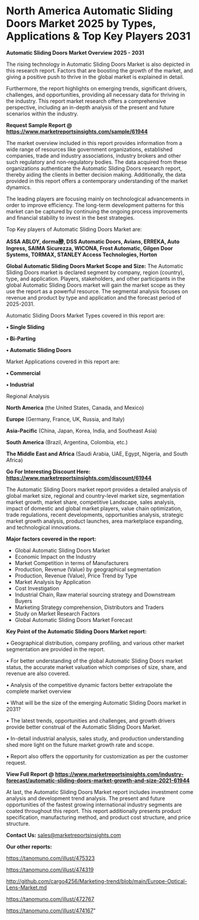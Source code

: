  # North America Automatic Sliding Doors Market 2025 by Types, Applications & Top Key Players 2031

<Strong> Automatic Sliding Doors Market Overview 2025 - 2031</strong>

The rising technology in Automatic Sliding Doors Market is also depicted in this research report. Factors that are boosting the growth of the market, and giving a positive push to thrive in the global market is explained in detail.

Furthermore, the report highlights on emerging trends, significant drivers, challenges, and opportunities, providing all necessary data for thriving in the industry. This report market research offers a comprehensive perspective, including an in-depth analysis of the present and future scenarios within the industry.

<strong>Request Sample Report @ <a href=https://www.marketreportsinsights.com/sample/61944>https://www.marketreportsinsights.com/sample/61944</a></strong>

The market overview included in this report provides information from a wide range of resources like government organizations, established companies, trade and industry associations, industry brokers and other such regulatory and non-regulatory bodies. The data acquired from these organizations authenticate the Automatic Sliding Doors research report, thereby aiding the clients in better decision making. Additionally, the data provided in this report offers a contemporary understanding of the market dynamics.

The leading players are focusing mainly on technological advancements in order to improve efficiency. The long-term development patterns for this market can be captured by continuing the ongoing process improvements and financial stability to invest in the best strategies.

Top Key players of Automatic Sliding Doors Market are:

<strong>ASSA ABLOY, dorma醦, DSS Automatic Doors, Avians, ERREKA, Auto Ingress, SAIMA Sicurezza, WICONA, Frost Automatic, Gilgen Door Systems, TORMAX, STANLEY Access Technologies, Horton</strong>

<strong><b>Global Automatic Sliding Doors Market Scope and Size:</b></strong>
The Automatic Sliding Doors market is declared segment by company, region (country), type, and application. Players, stakeholders, and other participants in the global Automatic Sliding Doors market will gain the market scope as they use the report as a powerful resource. The segmental analysis focuses on revenue and product by type and application and the forecast period of 2025-2031.

Automatic Sliding Doors Market Types covered in this report are:

<strong>• Single Sliding

• Bi-Parting

• Automatic Sliding Doors</strong>

Market Applications covered in this report are:

<strong>• Commercial

• Industrial</strong> 

Regional Analysis

<strong>North America</strong> (the United States, Canada, and Mexico)

<strong>Europe</strong> (Germany, France, UK, Russia, and Italy)

<strong>Asia-Pacific</strong> (China, Japan, Korea, India, and Southeast Asia)

<strong>South America</strong> (Brazil, Argentina, Colombia, etc.)

<strong>The Middle East and Africa</strong> (Saudi Arabia, UAE, Egypt, Nigeria, and South Africa)

<strong>Go For Interesting Discount Here: <a href=https://www.marketreportsinsights.com/discount/61944>https://www.marketreportsinsights.com/discount/61944</a></strong>

The Automatic Sliding Doors market report provides a detailed analysis of global market size, regional and country-level market size, segmentation market growth, market share, competitive Landscape, sales analysis, impact of domestic and global market players, value chain optimization, trade regulations, recent developments, opportunities analysis, strategic market growth analysis, product launches, area marketplace expanding, and technological innovations.

<strong><b>Major factors covered in the report:</b></strong>
<ul>
  <li>Global Automatic Sliding Doors Market </li>
  <li>Economic Impact on the Industry</li>
  <li>Market Competition in terms of Manufacturers</li>
  <li>Production, Revenue (Value) by geographical segmentation</li>
  <li>Production, Revenue (Value), Price Trend by Type</li>
  <li>Market Analysis by Application</li>
  <li>Cost Investigation</li>
  <li>Industrial Chain, Raw material sourcing strategy and Downstream Buyers</li>
  <li>Marketing Strategy comprehension, Distributors and Traders</li>
  <li>Study on Market Research Factors</li>
  <li>Global Automatic Sliding Doors Market Forecast</li>
</ul>

<strong><b>Key Point of the Automatic Sliding Doors Market report:</b></strong>

• Geographical distribution, company profiling, and various other market segmentation are provided in the report.

• For better understanding of the global Automatic Sliding Doors market status, the accurate market valuation which comprises of size, share, and revenue are also covered.

• Analysis of the competitive dynamic factors better extrapolate the complete market overview

• What will be the size of the emerging Automatic Sliding Doors market in 2031?

• The latest trends, opportunities and challenges, and growth drivers provide better construal of the Automatic Sliding Doors Market.

• In-detail industrial analysis, sales study, and production understanding shed more light on the future market growth rate and scope.

• Report also offers the opportunity for customization as per the customer request.

<strong><b>View Full Report @ <a href=https://www.marketreportsinsights.com/industry-forecast/automatic-sliding-doors-market-growth-and-size-2021-61944>https://www.marketreportsinsights.com/industry-forecast/automatic-sliding-doors-market-growth-and-size-2021-61944</a></b></strong>


At last, the Automatic Sliding Doors Market report includes investment come analysis and development trend analysis. The present and future opportunities of the fastest growing international industry segments are coated throughout this report. This report additionally presents product specification, manufacturing method, and product cost structure, and price structure.

<strong>Contact Us:</strong>
sales@marketreportsinsights.com

<strong>Our other reports:</strong>

<a href=https://tanomuno.com/illust/475323>https://tanomuno.com/illust/475323</a>

<a href=https://tanomuno.com/illust/474319>https://tanomuno.com/illust/474319</a>

<a href=http://github.com/cargo4256/Marketing-trend/blob/main/Europe-Optical-Lens-Market.md>http://github.com/cargo4256/Marketing-trend/blob/main/Europe-Optical-Lens-Market.md</a>

<a href=https://tanomuno.com/illust/472767>https://tanomuno.com/illust/472767</a>

<a href=https://tanomuno.com/illust/474167>https://tanomuno.com/illust/474167</a>"
